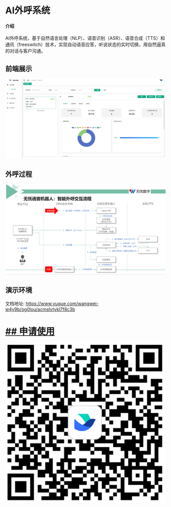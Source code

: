 # **AI外呼系统**

#### 介绍
AI外呼系统，基于自然语言处理（NLP）、语音识别（ASR）、语音合成（TTS）和通讯（freeswitch）技术，实现自动语音应答，听说状态的实时切换，用自然逼真的对话与客户沟通。

## 前端展示
![img_1.png](call-web/img_1.png)

## 外呼过程
![img_2.png](call-web/img_2.png)

## 演示环境
文档地址:  https://www.yuque.com/wangwei-w4y9b/og0lou/acmslvtykl7f8c3b



# [## **申请使用**](https://wenjuan.feishu.cn/m?t=scY1j6qRoQZi-tqed)

![img.png](call-web/img.png)